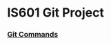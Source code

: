 
# IS601 Git Project

### [Git Commands](https://github.com/sherif-ffs/IS601-git-project/blob/master/git-commands.md)
